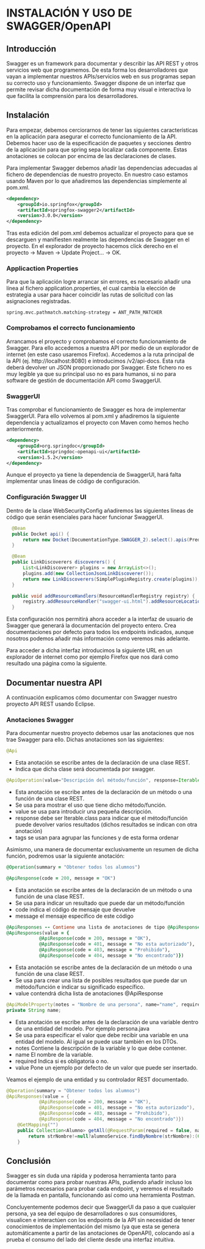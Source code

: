 # INSTALACIÓN Y USO DE SWAGGER/OpenAPI

## Introducción

  Swagger es un framework para documentar y describir las API REST y otros servicios web que programemos. De esta forma los desarrolladores que vayan a implementar nuestros APIs/servicios web en sus programas sepan su correcto uso y funcionamiento. Swagger dispone de un interfaz que permite revisar dicha documentación de forma muy visual e interactiva lo que facilita la comprensión para los desarrolladores.

## Instalación

  Para empezar, debemos cerciorarnos de tener las siguientes características en la aplicación para asegurar el correcto funcionamiento de la API. Debemos hacer uso de la especificación de paquetes y secciones dentro de la aplicación para que spring sepa localizar cada componente. Estas anotaciones se colocan por encima de las declaraciones de clases.

  Para implementar Swagger debemos añadir las dependencias adecuadas al fichero de dependencias de nuestro proyecto. En nuestro caso estamos usando Maven por lo que añadiremos las dependencias simplemente al pom.xml.

  ```xml
  <dependency>
      <groupId>io.springfox</groupId>
      <artifactId>springfox-swagger2</artifactId>
      <version>3.0.0</version>
  </dependency>
  ```
  Tras esta edición del pom.xml debemos actualizar el proyecto para que se descarguen y manifiesten realmente las dependencias de Swagger en el proyecto. En el explorador de proyecto hacemos click derecho en el proyecto → Maven → Update Project… → OK.

### Applicaction Properties

  Para que la aplicación logre arrancar sin errores, es necesario añadir una línea al fichero application.properties, el cual cambia la elección de estrategia a usar para hacer coincidir las rutas de solicitud con las asignaciones registradas.

  ```console
  spring.mvc.pathmatch.matching-strategy = ANT_PATH_MATCHER
  ```

### Comprobamos el correcto funcionamiento

  Arrancamos el proyecto y comprobamos el correcto funcionamiento de Swagger. Para ello accedemos a nuestra API por medio de un explorador de internet (en este caso usaremos Firefox). Accedemos a la ruta principal de la API (ej. http://localhost:8080) e introducimos /v2/api-docs. Esta ruta deberá devolver un JSON proporcionado por Swagger. Este fichero no es muy legible ya que su principal uso no es para humanos, si no para software de gestión de documentación API como SwaggerUI.

### SwaggerUI

  Tras comprobar el funcionamiento de Swagger es hora de implementar SwaggerUI. Para ello volvemos al pom.xml y añadiremos la siguiente dependencia y actualizamos el proyecto con Maven como hemos hecho anteriormente.

```xml
<dependency>
    <groupId>org.springdoc</groupId>
    <artifactId>springdoc-openapi-ui</artifactId>
    <version>1.5.2</version>
</dependency>
```
Aunque el proyecto ya tiene la dependencia de SwaggerUI, hará falta implementar unas líneas de código de configuración.

### Configuración Swagger UI

  Dentro de la clase WebSecurityConfig añadiremos las siguientes líneas de código que serán esenciales para hacer funcionar SwaggerUI.

```java
  @Bean
  public Docket api() {
      return new Docket(DocumentationType.SWAGGER_2).select().apis(Predicates.not(RequestHandlerSelectors.basePackage("com.example.mainpackage"))).build();
  }

  @Bean
  public LinkDiscoverers discoverers() {
      List<LinkDiscoverer> plugins = new ArrayList<>();
      plugins.add(new CollectionJsonLinkDiscoverer());
      return new LinkDiscoverers(SimplePluginRegistry.create(plugins));
  }

  public void addResourceHandlers(ResourceHandlerRegistry registry) {      
      registry.addResourceHandler("swagger-ui.html").addResourceLocations("classpath:/META-INF/resources/");
  }
```

  Esta configuración nos permitirá ahora acceder a la interfaz de usuario de Swagger que generará la documentación del proyecto entero. Crea documentaciones por defecto para todos los endpoints indicados, aunque nosotros podemos añadir más información como veremos más adelante.

  Para acceder a dicha interfaz introducimos la siguiente URL en un explorador de internet como por ejemplo Firefox que nos dará como resultado una página como la siguiente.

## Documentar nuestra API

A continuación explicamos cómo documentar con Swagger nuestro proyecto API REST usando Eclipse.

### Anotaciones Swagger

  Para documentar nuestro proyecto debemos usar las anotaciones que nos trae Swagger para ello. Dichas anotaciones son las siguientes:

  ```java
  @Api
  ```

  * Esta anotación se escribe antes de la declaración de una clase REST.
  * Indica que dicha clase será documentada por swagger.

  ```java
  @ApiOperation(value="Descripción del método/función", response=Iterable.class, tags="tags que queremos añadir")
  ```
  * Esta anotación se escribe antes de la declaración de un método o una función de una clase REST.
  * Se usa para mostrar el uso que tiene dicho método/función.
  * value se usa para introducir una pequeña descripción.
  * response debe ser Iterable.class para indicar que el método/función puede devolver varios resultados (dichos resultados se indican con otra anotación)
  * tags se usan para agrupar las funciones y de esta forma ordenar

  Asimismo, una manera de documentar exclusivamente un resumen de dicha función, podremos usar la siguiente anotación:
  ```ruby
  @Operation(summary = "Obtener todos los alumnos")
  ```

  ```ruby
  @ApiResponse(code = 200, message = "OK")
  ```
  * Esta anotación se escribe antes de la declaración de un método o una función de una clase REST.
  * Se usa para indicar un resultado que puede dar un método/función
  * code indica el código de mensaje que devuelve
  * message el mensaje específico de este código

  ```ruby
  @ApiResponses -- Contiene una lista de anotaciones de tipo @ApiResponse
  @ApiResponses(value = {
              @ApiResponse(code = 200, message = "OK"),
              @ApiResponse(code = 401, message = "No esta autorizado"),
              @ApiResponse(code = 403, message = "Prohibido"),
              @ApiResponse(code = 404, message = "No encontrado")})
  ```
  * Esta anotación se escribe antes de la declaración de un método o una función de una clase REST.
  * Se usa para crear una lista de posibles resultados que puede dar un método/función e indicar su significado específico.
  * value contendrá dicha lista de anotaciones @ApiResponse

  ```java
  @ApiModelProperty(notes = "Nombre de una persona", name="name", required=true, value="Jon")
  private String name;
  ```

  * Esta anotación se escribe antes de la declaración de una variable dentro de una entidad del modelo. Por ejemplo persona.java
  * Se usa para especificar el valor que debe recibir una variable en una entidad del modelo. Al igual se puede usar también en los DTOs.
  * notes Contiene la descripción de la variable y lo que debe contener.
  * name El nombre de la variable.
  * required Indica si es obligatoria o no.
  * value Pone un ejemplo por defecto de un valor que puede ser insertado.

  Veamos el ejemplo de una entidad y su controlador REST documentado.

  ```java
  @Operation(summary = "Obtener todos los alumnos")
  @ApiResponses(value = {
              @ApiResponse(code = 200, message = "OK"),
              @ApiResponse(code = 401, message = "No esta autorizado"),
              @ApiResponse(code = 403, message = "Prohibido"),
              @ApiResponse(code = 404, message = "No encontrado")})
      @GetMapping("")
      public Collection<Alumno> getAll(@RequestParam(required = false, name = "nombre") String strNombre) {
          return strNombre!=null?alumnoService.findByNombre(strNombre):(Collection<Alumno>) alumnoService.findAll();
      }
  ```

## Conclusión

  Swagger es sin duda una rápida y poderosa herramienta tanto para documentar como para probar nuestras APIs, pudiendo añadir incluso los parámetros necesarios para probar cada endpoint, y veremos el resultado de la llamada en pantalla, funcionando así como una herramienta Postman.

  Concluyentemente podemos decir que SwaggerUI da paso a que cualquier persona, ya sea del equipo de desarrolladores o sus consumidores, visualicen e interactúen con los endpoints de la API sin necesidad de tener conocimientos de implementación del mismo (ya que esta se genera automáticamente a partir de las anotaciones de OpenAPI), colocando así a prueba el consumo del lado del cliente desde una interfaz intuitiva.
